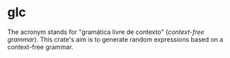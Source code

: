 # glc

The acronym stands for "gramática livre de contexto" (*context-free grammar*).
This crate's aim is to generate random expressions based on a context-free
grammar.

